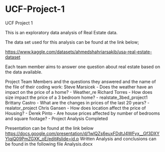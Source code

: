# UCF-Project-1
UCF Project 1

This is an exploratory data analysis of Real Estate data.

The data set used for this analysis can be found at the link below;

https://www.kaggle.com/datasets/ahmedshahriarsakib/usa-real-estate-dataset

Each team member aims to answer one question about real estate based on the data available.

Project Team Members and the questions they answered and the name of the file of their coding work:
  Steve Marsicek - Does the weather have an impact on the price of a home? - Weather_re
  Richard Torres - How does size impact the price of a 3 bedroom home? - realstate_3bed_project1
  Brittany Castro - What are the changes in prices of the last 20 years? - realator_project
  Chris Gansen - How does location affect the price of Housing? - 
  Derek Pinto - Are house prices affected by number of bedrooms and square footage? - Project Analysis Completed

  Presentation can be found at the link below
  https://docs.google.com/presentation/d/1wlQZs6euxFDdtJ4WFyx__Gf3DXYYlqjQ09PmZGXK_oE/edit#slide=id.p
  Written Analysis and conclusions can be found in the following file
  Analysis.docx
  
